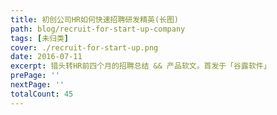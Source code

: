 ```yaml
---
title: 初创公司HR如何快速招聘研发精英(长图)
path: blog/recruit-for-start-up-company
tags: [未归类]
cover: ./recruit-for-start-up.png
date: 2016-07-11
excerpt: 猎头转HR前四个月的招聘总结 && 产品软文。首发于「谷露软件」
prePage: ''
nextPage: ''
totalCount: 45
---
```

